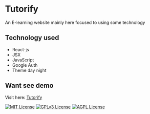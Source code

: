 
# Tutorify

An E-learning website mainly here focused to using some technology 


## Technology used

- React-js
- JSX
- JavaScript
- Google Auth
- Theme day night



## Want see demo 

Visit here: [Tutorify](https://tutorify-fe818.firebaseapp.com/)

[![MIT License](https://img.shields.io/badge/License-MIT-green.svg)](https://choosealicense.com/licenses/mit/)
[![GPLv3 License](https://img.shields.io/badge/License-GPL%20v3-yellow.svg)](https://opensource.org/licenses/)
[![AGPL License](https://img.shields.io/badge/license-AGPL-blue.svg)](http://www.gnu.org/licenses/agpl-3.0)
